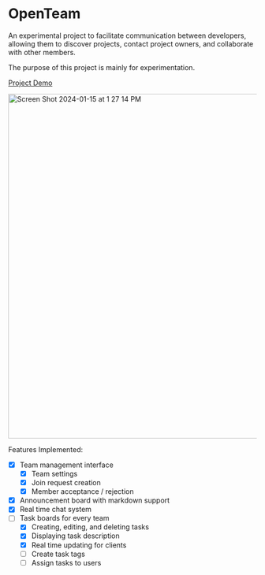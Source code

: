 # OpenTeam

An experimental project to facilitate communication between developers, allowing them to discover projects, contact project owners, and collaborate with other members.

The purpose of this project is mainly for experimentation.

[Project Demo](https://openteam-330ce.web.app/login)

<img width="700" alt="Screen Shot 2024-01-15 at 1 27 14 PM" src="https://github.com/acezxn/OpenTeam/assets/14313049/ecfdc24a-89ee-418a-bbba-94f13fabbc0b">

Features Implemented:

- [x] Team management interface
  - [x] Team settings
  - [x] Join request creation
  - [x] Member acceptance / rejection
- [x] Announcement board with markdown support
- [x] Real time chat system
- [ ] Task boards for every team
  - [x] Creating, editing, and deleting tasks
  - [x] Displaying task description
  - [x] Real time updating for clients
  - [ ] Create task tags
  - [ ] Assign tasks to users
